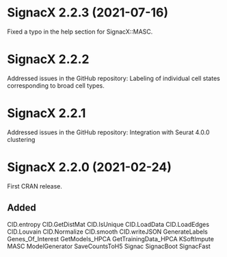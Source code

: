 # SignacX 2.2.3 (2021-07-16) 

Fixed a typo in the help section for SignacX::MASC. 

# SignacX 2.2.2
Addressed issues in the GitHub repository:
Labeling of individual cell states corresponding to broad cell types. 

# SignacX 2.2.1
Addressed issues in the GitHub repository:
Integration with Seurat 4.0.0 clustering

# SignacX 2.2.0 (2021-02-24) 

First CRAN release.

## Added

CID.entropy
CID.GetDistMat
CID.IsUnique
CID.LoadData
CID.LoadEdges
CID.Louvain
CID.Normalize
CID.smooth
CID.writeJSON
GenerateLabels
Genes_Of_Interest
GetModels_HPCA
GetTrainingData_HPCA
KSoftImpute
MASC
ModelGenerator
SaveCountsToH5
Signac
SignacBoot
SignacFast

